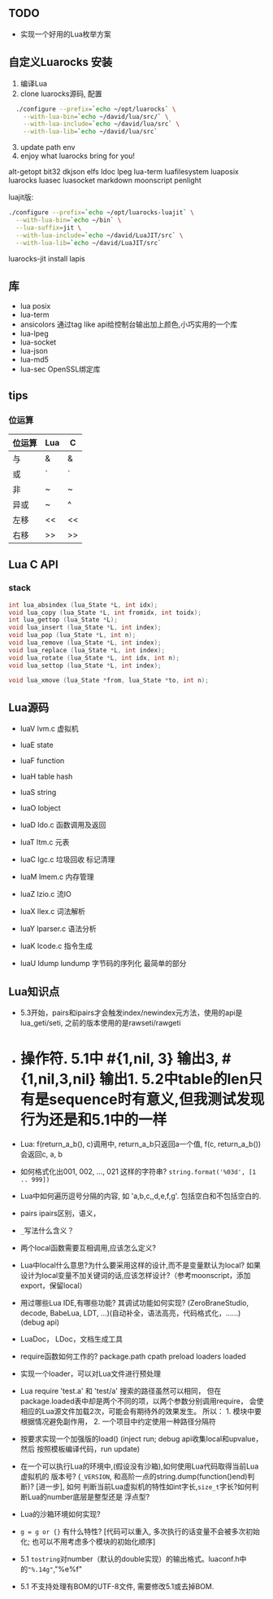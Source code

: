 
## TODO

* 实现一个好用的Lua枚举方案
## 自定义Luarocks 安装

1. 编译Lua
2. clone luarocks源码, 配置
```sh
  ./configure --prefix=`echo ~/opt/luarocks` \
    --with-lua-bin=`echo ~/david/lua/src/` \
    --with-lua-include=`echo ~/david/lua/src` \
    --with-lua-lib=`echo ~/david/lua/src`
```
3. update path env
4. enjoy what luarocks bring for you!

alt-getopt bit32 dkjson elfs ldoc lpeg lua-term luafilesystem luaposix
luarocks luasec luasocket markdown moonscript penlight

luajit版:

```sh
./configure --prefix=`echo ~/opt/luarocks-luajit` \
  --with-lua-bin=`echo ~/bin` \
  --lua-suffix=jit \
  --with-lua-include=`echo ~/david/LuaJIT/src` \
  --with-lua-lib=`echo ~/david/LuaJIT/src`
```

luarocks-jit install lapis

## 库

* lua posix
* lua-term
* ansicolors 通过tag like api给控制台输出加上颜色,小巧实用的一个库
* lua-lpeg
* lua-socket
* lua-json
* lua-md5
* lua-sec OpenSSL绑定库

## tips

### 位运算

位运算 |  Lua |    C
-------|------|-----
与     |  &   |    &
或     |  `|` |    `|`
非     |  ~   |    ~
异或   |  ~   |    ^
左移   |  <<  |    <<
右移   |  >>  |    >>


## Lua C API

### stack

``` c
int lua_absindex (lua_State *L, int idx);
void lua_copy (lua_State *L, int fromidx, int toidx);
int lua_gettop (lua_State *L);
void lua_insert (lua_State *L, int index);
void lua_pop (lua_State *L, int n);
void lua_remove (lua_State *L, int index);
void lua_replace (lua_State *L, int index);
void lua_rotate (lua_State *L, int idx, int n);
void lua_settop (lua_State *L, int index);

void lua_xmove (lua_State *from, lua_State *to, int n);

```


## Lua源码

* luaV lvm.c 虚拟机

* luaE state

* luaF function
* luaH table hash
* luaS string

* luaO lobject

* luaD ldo.c 函数调用及返回

* luaT ltm.c 元表

* luaC lgc.c 垃圾回收 标记清理

* luaM lmem.c 内存管理
* luaZ lzio.c 流IO

* luaX llex.c 词法解析
* luaY lparser.c 语法分析
* luaK lcode.c 指令生成

* luaU ldump lundump 字节码的序列化 最简单的部分

## Lua知识点

* 5.3开始，pairs和ipairs才会触发index/newindex元方法，使用的api是lua_geti/seti,
之前的版本使用的是rawseti/rawgeti
* # 操作符. 5.1中 #{1,nil, 3} 输出3, #{1,nil,3,nil} 输出1. 5.2中table的len只有是sequence时有意义,但我测试发现行为还是和5.1中的一样
* Lua: f(return_a_b(), c)调用中, return_a_b只返回a一个值, f(c, return_a_b())会返回c, a, b
* 如何格式化出001, 002, ..., 021 这样的字符串? `string.format('%03d', [1 .. 999])`
* Lua中如何遍历逗号分隔的内容, 如 'a,b,c,,d,e,f,g'. 包括空白和不包括空白的.
* pairs ipairs区别，语义，
* `_`写法什么含义？
* 两个local函数需要互相调用,应该怎么定义?
* Lua中local什么意思?为什么要采用这样的设计,而不是变量默认为local?
  如果设计为local变量不加关键词的话,应该怎样设计?（参考moonscript，添加export，保留local）
* 用过哪些Lua IDE,有哪些功能? 其调试功能如何实现? (ZeroBraneStudio, decode, BabeLua, LDT,
  ...)(自动补全，语法高亮，代码格式化，……)(debug api)
* LuaDoc， LDoc，文档生成工具
* require函数如何工作的? package.path cpath preload loaders loaded
* 实现一个loader，可以对Lua文件进行预处理
* Lua require 'test.a' 和 'test/a' 搜索的路径虽然可以相同，
  但在package.loaded表中却是两个不同的项，以两个参数分别调用require，
  会使相应的Lua源文件加载2次，可能会有期待外的效果发生。
  所以： 1. 模块中要根据情况避免副作用， 2. 一个项目中约定使用一种路径分隔符

* 按要求实现一个加强版的load() (inject run; debug api收集local和upvalue，然后
按照模板编译代码，run update)

* 在一个可以执行Lua的环境中,(假设没有沙箱),如何使用Lua代码取得当前Lua虚拟机的
版本号? (`_VERSION`, 和高阶一点的string.dump(function()end)判断)? [进一步], 如何
判断当前Lua虚拟机的特性如int字长,`size_t`字长?如何判断Lua的number底层是整型还是
浮点型?
* Lua的沙箱环境如何实现?
* `g = g or {}` 有什么特性? [代码可以重入, 多次执行的话变量不会被多次初始化;
  也可以不用考虑多个模块的初始化顺序]
* 5.1 `tostring`对number（默认的double实现）的输出格式。luaconf.h中的`"%.14g"`,"%e%f"
* 5.1 不支持处理有BOM的UTF-8文件, 需要修改5.1或去掉BOM.
